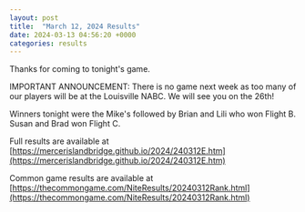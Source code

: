 ```yaml
---
layout: post
title:  "March 12, 2024 Results"
date: 2024-03-13 04:56:20 +0000
categories: results
---
```

Thanks for coming to tonight's game.

IMPORTANT ANNOUNCEMENT: There is no game next week as too many of our players will be at the Louisville NABC. We will see you on the 26th!

Winners tonight were the Mike's followed by Brian and Lili who won Flight B. Susan and Brad won Flight C.

Full results are available at [https://mercerislandbridge.github.io/2024/240312E.htm](https://mercerislandbridge.github.io/2024/240312E.htm)

Common game results are available at [https://thecommongame.com/NiteResults/20240312Rank.html](https://thecommongame.com/NiteResults/20240312Rank.html)
